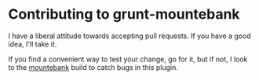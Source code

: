 Contributing to grunt-mountebank
================================

I have a liberal attitude towards accepting pull requests.  If you have a good idea, I'll take it.

If you find a convenient way to test your change, go for it, but if not, I look to the
[mountebank](https://github.com/bbyars/mountebank) build to catch bugs in this plugin.
